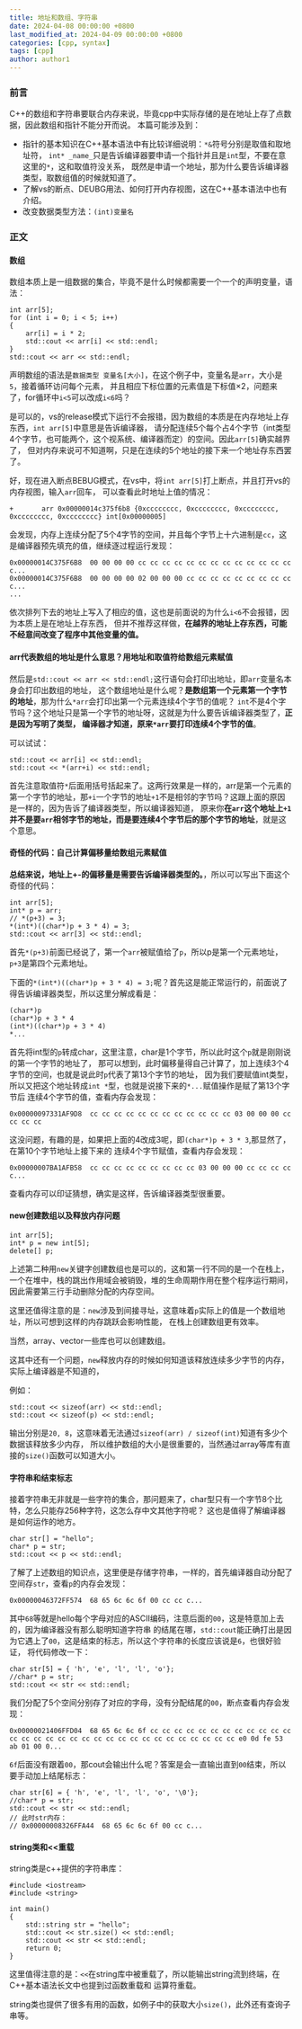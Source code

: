 ```yaml
---
title: 地址和数组、字符串
date: 2024-04-08 00:00:00 +0800
last_modified_at: 2024-04-09 00:00:00 +0800
categories: [cpp, syntax]
tags: [cpp]
author: author1
---
```


### 前言

C++的数组和字符串要联合内存来说，毕竟cpp中实际存储的是在地址上存了点数据，因此数组和指针不能分开而说。
本篇可能涉及到：

- 指针的基本知识在C++基本语法中有比较详细说明：`*&`符号分别是取值和取地址符，
`int* _name_`只是告诉编译器要申请一个指针并且是`int`型，不要在意这里的`*`，这和取值符没关系，
既然是申请一个地址，那为什么要告诉编译器类型，取数组值的时候就知道了。
- 了解vs的断点、DEUBG用法、如何打开内存视图，这在C++基本语法中也有介绍。
- 改变数据类型方法：`(int)变量名`

### 正文

#### 数组

数组本质上是一组数据的集合，毕竟不是什么时候都需要一个一个的声明变量，语法：
```
int arr[5];
for (int i = 0; i < 5; i++)
{
    arr[i] = i * 2;
    std::cout << arr[i] << std::endl;
}
std::cout << arr << std::endl;
```

声明数组的语法是`数据类型 变量名[大小]`，在这个例子中，变量名是`arr`，大小是`5`，接着循环访问每个元素，
并且相应下标位置的元素值是下标值×2，问题来了，for循环中`i<5`可以改成`i<6`吗？

是可以的，vs的release模式下运行不会报错，因为数组的本质是在内存地址上存东西，`int arr[5]`中意思是告诉编译器，
请分配连续5个每个占4个字节（int类型4个字节，也可能两个，这个视系统、编译器而定）的空间。因此`arr[5]`确实越界了，
但对内存来说可不知道啊，只是在连续的5个地址的接下来一个地址存东西罢了。

好，现在进入断点BEBUG模式，在vs中，将`int arr[5]`打上断点，并且打开vs的内存视图，输入`arr`回车，
可以查看此时地址上值的情况：
```
+		arr	0x00000014c375f6b8 {0xcccccccc, 0xcccccccc, 0xcccccccc, 0xcccccccc, 0xcccccccc}	int[0x00000005]

```

会发现，内存上连续分配了5个4字节的空间，并且每个字节上十六进制是`cc`，这是编译器预先填充的值，继续逐过程运行发现：
```
0x00000014C375F6B8  00 00 00 00 cc cc cc cc cc cc cc cc cc cc cc cc cc c...
0x00000014C375F6B8  00 00 00 00 02 00 00 00 cc cc cc cc cc cc cc cc cc c...
...
```

依次排列下去的地址上写入了相应的值，这也是前面说的为什么`i<6`不会报错，因为本质上是在地址上存东西，
但并不推荐这样做，**在越界的地址上存东西，可能不经意间改变了程序中其他变量的值。**

#### arr代表数组的地址是什么意思？用地址和取值符给数组元素赋值

然后是`std::cout << arr << std::endl;`这行语句会打印出地址，即`arr`变量名本身会打印出数组的地址，
这个数组地址是什么呢？**是数组第一个元素第一个字节的地址**，那为什么`*arr`会打印出第一个元素连续4个字节的值呢？
`int`不是4个字节吗？这个地址只是第一个字节的地址呀，这就是为什么要告诉编译器类型了，**正是因为写明了类型，
编译器才知道，原来`*arr`要打印连续4个字节的值**。

可以试试：
```
std::cout << arr[i] << std::endl;
std::cout << *(arr+i) << std::endl;
```

首先注意取值符`*`后面用括号括起来了。这两行效果是一样的，arr是第一个元素的第一个字节的地址，那`+i`一个字节的地址`+1`不是相邻的字节吗？这跟上面的原因是一样的，因为告诉了编译器类型，所以编译器知道，
原来你**在`arr`这个地址上`+1`并不是要`arr`相邻字节的地址，而是要连续4个字节后的那个字节的地址**，就是这个意思。

#### 奇怪的代码：自己计算偏移量给数组元素赋值

**总结来说，地址上+-的偏移量是需要告诉编译器类型的。**，所以可以写出下面这个奇怪的代码：
```
int arr[5];
int* p = arr;
// *(p+3) = 3;
*(int*)((char*)p + 3 * 4) = 3;
std::cout << arr[3] << std::endl;
```

首先`*(p+3)`前面已经说了，第一个`arr`被赋值给了`p`，所以p是第一个元素地址，`p+3`是第四个元素地址。

下面的`*(int*)((char*)p + 3 * 4) = 3;`呢？首先这是能正常运行的，前面说了得告诉编译器类型，所以这里分解成看是：
```
(char*)p
(char*)p + 3 * 4
(int*)((char*)p + 3 * 4)
*...
```

首先将int型的`p`转成char，这里注意，char是1个字节，所以此时这个`p`就是刚刚说的第一个字节的地址了，
那可以想到，此时偏移量得自己计算了，加上连续3个4字节的空间，也就是说此时`p`代表了第13个字节的地址，
因为我们要赋值int类型，所以又把这个地址转成`int *`型，也就是说接下来的`*...`赋值操作是赋了第13个字节后
连续4个字节的值，查看内存会发现：
```
0x00000097331AF9D8  cc cc cc cc cc cc cc cc cc cc cc cc 03 00 00 00 cc cc cc cc
```

这没问题，有趣的是，如果把上面的4改成3呢，即`(char*)p + 3 * 3`,那显然了，在第10个字节地址上接下来的
连续4个字节赋值，查看内存会发现：
```
0x00000007BA1AFB58  cc cc cc cc cc cc cc cc cc 03 00 00 00 cc cc cc cc c...
```

查看内存可以印证猜想，确实是这样，告诉编译器类型很重要。

#### new创建数组以及释放内存问题

```
int arr[5];
int* p = new int[5];
delete[] p;
```

上述第二种用`new`关键字创建数组也是可以的，这和第一行不同的是一个在栈上，一个在堆中，栈的跳出作用域会被销毁，堆的生命周期作用在整个程序运行期间，因此需要第三行手动删除分配的内存空间。

这里还值得注意的是：`new`涉及到间接寻址，这意味着`p`实际上的值是一个数组地址，所以可想到这样的内存跳跃会影响性能，
在栈上创建数组更有效率。

当然，array、vector一些库也可以创建数组。

这其中还有一个问题，`new`释放内存的时候如何知道该释放连续多少字节的内存，实际上编译器是不知道的，

例如：
```
std::cout << sizeof(arr) << std::endl;
std::cout << sizeof(p) << std::endl;
```

输出分别是`20, 8`，这意味着无法通过`sizeof(arr) / sizeof(int)`知道有多少个数据该释放多少内存，
所以维护数组的大小是很重要的，当然通过array等库有直接的`size()`函数可以知道大小。

#### 字符串和结束标志

接着字符串无非就是一些字符的集合，那问题来了，char型只有一个字节8个比特，怎么只能存256种字符，这怎么存中文其他字符呢？
这也是值得了解编译器是如何运作的地方。
```
char str[] = "hello";
char* p = str;
std::cout << p << std::endl;
```

了解了上述数组的知识点，这里便是存储字符串，一样的，首先编译器自动分配了空间存`str`，查看`p`的内存会发现：
```
0x00000046372FF574  68 65 6c 6c 6f 00 cc cc c...
```

其中`68`等就是hello每个字母对应的ASCII编码，注意后面的`00`，这是特意加上去的，因为编译器没有那么聪明知道字符串
的结尾在哪，`std::cout`能正确打出是因为它遇上了`00`，这是结束的标志，所以这个字符串的长度应该说是`6`，也很好验证，
将代码修改一下：
```
char str[5] = { 'h', 'e', 'l', 'l', 'o'};
//char* p = str;
std::cout << str << std::endl;
```

我们分配了5个空间分别存了对应的字母，没有分配结尾的`00`，断点查看内存会发现：
```
0x00000021406FFD04  68 65 6c 6c 6f cc cc cc cc cc cc cc cc cc cc cc cc cc cc cc cc cc cc cc cc cc cc cc cc cc cc cc cc cc cc cc e0 0d fe 53 ab 01 00 0...
```

`6f`后面没有跟着`00`，那cout会输出什么呢？答案是会一直输出直到`00`结束，所以要手动加上结尾标志：
```
char str[6] = { 'h', 'e', 'l', 'l', 'o', '\0'};
//char* p = str;
std::cout << str << std::endl;
// 此时str内存：
// 0x00000008326FFA44  68 65 6c 6c 6f 00 cc c...
```

#### string类和<<重载

string类是c++提供的字符串库：
```
#include <iostream>
#include <string>

int main()
{
	std::string str = "hello";
	std::cout << str.size() << std::endl;
	std::cout << str << std::endl;
	return 0;
}
```

这里值得注意的是：`<<`在string库中被重载了，所以能输出string流到终端，在C++基本语法长文中也提到过函数重载和
运算符重载。

string类也提供了很多有用的函数，如例子中的获取大小`size()`，此外还有查询子串等。